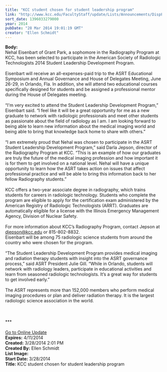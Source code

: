 ```yaml
---
title: "KCC student chosen for student leadership program"
link: "http://www.kcc.edu/FacultyStaff/update/Lists/Announcements/DispForm.aspx?ID=1456"
sort_date: 1396033279000
year: 2014
pubDate: "28 Mar 2014 19:01:19 GMT"
creator: "Ellen Schmidt"
---
```


<div><b>Body:</b> <div class="ExternalClass692C61635CB940BAA6C8369597E11C5D">
<div>Nehal Eisenbart of Grant Park, a sophomore in the Radiography Program at KCC, has been selected to participate in the American Society of Radiologic Technologists 2014 Student Leadership Development Program.</div>
<div><br />Eisenbart will receive an all-expenses-paid trip to the ASRT Educational Symposium and Annual Governance and House of Delegates Meeting, June 26-29, in Orlando, Fla. In addition, she will attend two educational courses specifically designed for students and be assigned a professional mentor during the House of Delegates meeting.</div>
<div><br />“I'm very excited to attend the Student Leadership Development Program,” Eisenbart said. “I feel like it will be a great opportunity for me as a new graduate to network with radiologic professionals and meet other students as passionate about the field of radiology as I am. I am looking forward to being able to learn new information about the medical imaging world and being able to bring that knowledge back home to share with others.”</div>
<div><br />“I am extremely proud that Nehal was chosen to participate in the ASRT Student Leadership Development Program,” said Darla Jepson, director of the Radiography Program at KCC. “This is an example of how our graduates are truly the future of the medical imaging profession and how important it is for them to get involved on a national level. Nehal will have a unique opportunity to learn how the ASRT takes action on issues that affect professional practice and will be able to bring this information back to her fellow Radiography students.”</div>
<div><br />KCC offers a two-year associate degree in radiography, which trains students for careers in radiologic technology. Students who complete the program are eligible to apply for the certification exam administered by the American Registry of Radiologic Technologists (ARRT). Graduates are automatically eligible for a license with the Illinois Emergency Management Agency, Division of Nuclear Safety.</div>
<div><br />For more information about KCC’s Radiography Program, contact Jepson at <a href="mailto:djepson@kcc.edu">djepson@kcc.edu</a> or 815-802-8832.<br /></div>
<div>Eisenbart will be among 75 radiologic science students from around the country who were chosen for the program.</div>
<div><br />“The Student Leadership Development Program provides medical imaging and radiation therapy students with insight into the ASRT governance process,” said ASRT President Julie Gill. “While in Orlando, students will network with radiology leaders, participate in educational activities and learn from seasoned radiologic technologists. It’s a great way for students to get involved early.”</div>
<div> </div>
<div>The ASRT represents more than 152,000 members who perform medical imaging procedures or plan and deliver radiation therapy. It is the largest radiologic science association in the world.<br /></div>
<div> </div>
<div> </div>
<div> </div>
<div>
<div></div>
<div>
<div></div>
<div>***</div>
<div> </div>
<div></div>
<div><a href="/FacultyStaff/update/Pages/dailyupdate.aspx">Go to Online Update</a></div>
<div></div></div></div></div></div>
<div><b>Expires:</b> 4/11/2014</div>
<div><b>Created:</b> 3/28/2014 2:01 PM</div>
<div><b>Created By:</b> Ellen Schmidt</div>
<div><b>List Image:</b> <a href="http://www.kcc.edu/SiteCollectionImages/NehalEisenbart.JPG"></a></div>
<div><b>Start Date:</b> 3/28/2014</div>
<div><b>Title:</b> KCC student chosen for student leadership program</div>

